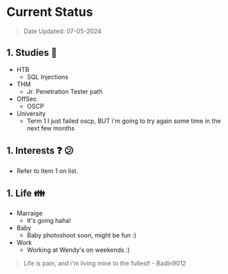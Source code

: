 # **Current Status**
> Date Updated: 07-05-2024


## 1. Studies :notebook_with_decorative_cover:
  - HTB
    - SQL Injections
  - THM
    - Jr. Penetration Tester path
  - OffSec
    - OSCP
  - University
    - Term 1
I just failed oscp, BUT i'm going to try again some time in the next few months


## 1. Interests :question: :confused:
  - Refer to Item 1 on list.


## 1. Life :family:
  - Marraige
    - It's going haha!
  - Baby
    - Baby photoshoot soon, might be fun :)
  - Work
    - Working at Wendy's on weekends :)


> Life is pain, and i'm living mine to the fullest! - Badin9012

